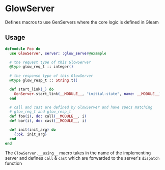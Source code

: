 # GlowServer

Defines macros to use GenServers where the core logic is defined in Gleam

## Usage

```elixir
defmodule Foo do
  use GlowServer, server: :glow_server@example

  # the request type of this GlowServer
  @type glow_req_t :: integer()
  
  # the response type of this GlowServer
  @type glow_resp_t :: String.t()

  def start_link(_) do
    GenServer.start_link(__MODULE__, "initial-state", name: __MODULE__)
  end

  # call and cast are defined by GlowServer and have specs matching
  # glow_req_t and glow_resp_t
  def foo(i), do: call(__MODULE__, i)
  def bar(i), do: cast(__MODULE__, i)

  def init(init_arg) do
    {:ok, init_arg}
  end
end
```

The `GlowServer.__using__` macro takes in the name of the implementing server and defines 
`call` & `cast` which are forwarded to the server's `dispatch` function  


